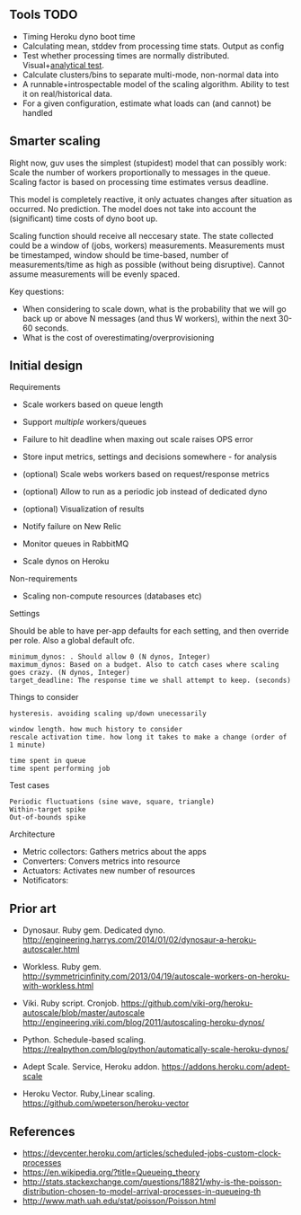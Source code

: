 
## Tools TODO

- Timing Heroku dyno boot time
- Calculating mean, stddev from processing time stats. Output as config
- Test whether processing times are normally distributed.
Visual+[analytical test](https://en.wikipedia.org/wiki/Normality_test).
- Calculate clusters/bins to separate multi-mode, non-normal data into
- A runnable+introspectable model of the scaling algorithm. Ability to test it on real/historical data.
- For a given configuration, estimate what loads can (and cannot) be handled

## Smarter scaling

Right now, guv uses the simplest (stupidest) model that can possibly work:
Scale the number of workers proportionally to messages in the queue.
Scaling factor is based on processing time estimates versus deadline.

This model is completely reactive, it only actuates changes after situation as occurred. No prediction.
The model does not take into account the (significant) time costs of dyno boot up.

Scaling function should receive all neccesary state.
The state collected could be a window of (jobs, workers) measurements.
Measurements must be timestamped, window should be time-based, number of measurements/time
as high as possible (without being disruptive). Cannot assume measurements will be evenly spaced.

Key questions:

- When considering to scale down,
what is the probability that we will go back up or above N messages (and thus W workers),
within the next 30-60 seconds.
- What is the cost of overestimating/overprovisioning


## Initial design

Requirements

- Scale workers based on queue length
- Support _multiple_ workers/queues
- Failure to hit deadline when maxing out scale raises OPS error
- Store input metrics, settings and decisions somewhere - for analysis
- (optional) Scale webs workers based on request/response metrics
- (optional) Allow to run as a periodic job instead of dedicated dyno
- (optional) Visualization of results

- Notify failure on New Relic
- Monitor queues in RabbitMQ
- Scale dynos on Heroku

Non-requirements

- Scaling non-compute resources (databases etc)


Settings

Should be able to have per-app defaults for each setting,
and then override per role. Also a global default ofc.

    minimum_dynos: . Should allow 0 (N dynos, Integer)
    maximum_dynos: Based on a budget. Also to catch cases where scaling goes crazy. (N dynos, Integer)
    target_deadline: The response time we shall attempt to keep. (seconds)
        
Things to consider

    hysteresis. avoiding scaling up/down unecessarily

    window length. how much history to consider
    rescale activation time. how long it takes to make a change (order of 1 minute)

    time spent in queue
    time spent performing job

Test cases

    Periodic fluctuations (sine wave, square, triangle)
    Within-target spike
    Out-of-bounds spike

Architecture

- Metric collectors: Gathers metrics about the apps
- Converters: Convers metrics into resource
- Actuators: Activates new number of resources
- Notificators: 

## Prior art

- Dynosaur. Ruby gem. Dedicated dyno.
http://engineering.harrys.com/2014/01/02/dynosaur-a-heroku-autoscaler.html

- Workless. Ruby gem.
http://symmetricinfinity.com/2013/04/19/autoscale-workers-on-heroku-with-workless.html

- Viki. Ruby script. Cronjob.
https://github.com/viki-org/heroku-autoscale/blob/master/autoscale
http://engineering.viki.com/blog/2011/autoscaling-heroku-dynos/

- Python. Schedule-based scaling.
https://realpython.com/blog/python/automatically-scale-heroku-dynos/

- Adept Scale. Service, Heroku addon.
https://addons.heroku.com/adept-scale

- Heroku Vector. Ruby,Linear scaling.
https://github.com/wpeterson/heroku-vector

## References

- https://devcenter.heroku.com/articles/scheduled-jobs-custom-clock-processes
- https://en.wikipedia.org/?title=Queueing_theory
- http://stats.stackexchange.com/questions/18821/why-is-the-poisson-distribution-chosen-to-model-arrival-processes-in-queueing-th
- http://www.math.uah.edu/stat/poisson/Poisson.html
